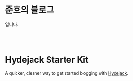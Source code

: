 # 준호의 블로그 

입니다.
<br/>
<br/>
<br/>
<br/>





# Hydejack Starter Kit

A quicker, cleaner way to get started blogging with [Hydejack](https://hydejack.com/).

